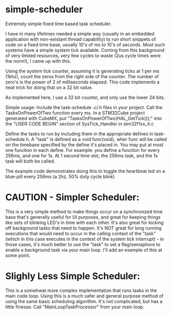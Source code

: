 # simple-scheduler
Extremely simple fixed time based task scheduler.

I have in many lifetimes needed a simple way (usually in an embedded application with non-existant thread capability) to run short snippets of code on a fixed time base, usually 10's of ms to 10's of seconds.  Most such systems have a simple system tick available.  Coming from this background of very limited resources, very few cycles to waste (2us cycle times were the norm!), I came up with this.

Using the system tick counter, assuming it is generating ticks at 1 per ms (1khz), count the zeros from the right side of the counter.  The number of zero's is the power of 2 of milliseconds elapsed.  This code implements a neat trick for doing that on a 32 bit value.

As implemented here, I use a 32 bit counter, and only use the lower 24 bits.

Simple usage:
Include the task-schedule .c/.h files in your project.  Call the TasksOnPowerOfTwo function every ms.
In a STM32Cube project generated with CubeMX, put "TasksOnPowerOfTwo(HAL_GetTick());" into the "USER CODE BEGIN" section of SysTick_Handler in stm32f1xx_it.c

Define the tasks to run by including them in the appropriate defines in task-schedule.h.  A "task" is defined as a void func(void), wher func will be called on the timebase specified by the define it's placed in.  You may put at most one function in each define.  For example: you define a function for every 256ms, and one for 1s.  At 1 second time slot, the 256ms task, and the 1s task will both be called.

The example code demonstrates doing this to toggle the heartbeat led on a blue-pill every 256ms (a 2hz, 50% duty cycle blink)

# CAUTION - Simpler Scheduler:
This is a very simple method to make things occur on a synchronized time base that's generally useful for UI purposes, and great for keeping things like sets of blinking LED's in time with each other.  It's also great for kicking off background tasks that need to happen.  It's NOT great for long running executions that would need to occur in the calling context of the "task" (which in this case executes in the context of the system tick interrupt) - in those cases, it's much better to use the "task" to set a flag/semaphore to enable a background task via your main loop.  I'll add an example of this at some point.

# Slighly Less Simple Scheduler:
This is a somehwat more complex implementation that runs tasks in the main code loop.  Using this is a much safer and general purpose method of using the same basic scheduling algorithm.  It's not complicated, but has a little finesse. Call "MainLoopTaskProcessor" from your main loop.

